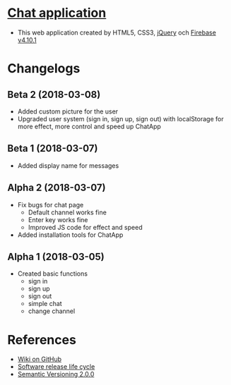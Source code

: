 # [Chat application](https://www.vlexikon.com/demo/js-chatapp)
* This web application created by HTML5, CSS3, [jQuery](https://jquery.com/) och [Firebase v4.10.1](https://firebase.google.com/)


# Changelogs
## Beta 2 (2018-03-08)
* Added custom picture for the user
* Upgraded user system (sign in, sign up, sign out) with localStorage for more effect, more control and speed up ChatApp

## Beta 1 (2018-03-07)
* Added display name for messages

## Alpha 2 (2018-03-07)
* Fix bugs for chat page
   * Default channel works fine
   * Enter key works fine
   * Improved JS code for effect and speed
* Added installation tools for ChatApp

## Alpha 1 (2018-03-05)
* Created basic functions
  * sign in
  * sign up
  * sign out
  * simple chat
  * change channel

# References
* [Wiki on GitHub](https://github.com/nguyenkhois/chat-application/wiki)
* [Software release life cycle](https://en.wikipedia.org/wiki/Software_release_life_cycle)
* [Semantic Versioning 2.0.0](https://semver.org/)
